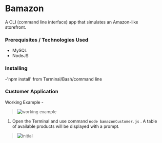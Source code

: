 # Bamazon

A CLI (command line interface) app that simulates an Amazon-like storefront.

### Prerequisites / Technologies Used

- MySQL
- NodeJS

### Installing

-'npm install' from Terminal/Bash/command line

### Customer Application

Working Example -
>![working example](https://github.com/jamie-jessi/Bamazon/blob/master/images/hqgif.gif)

1. Open the Terminal and use command `node bamazonCustomer.js` . A table of available products will be displayed with a prompt.
>![initial](https://github.com/jamie-jessi/Bamazon/blob/master/images/start.png)




